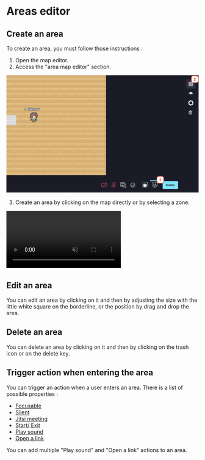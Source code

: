 # Areas editor

## Create an area
To create an area, you must follow those instructions :
1. Open the map editor.
2. Access the "area map editor" section.
<div class="row">
    <div class="col">
        <img src="../images/editor/area_editor.png" class="figure-img img-fluid rounded" alt="" />
    </div>
</div>

3. Create an area by clicking on the map directly or by selecting a zone.
<div class="px-5 card rounded d-inline-block">
    <video class="document-img" src="../images/editor/area_editor.mp4" autoplay loop muted></video>
</div>

## Edit an area
You can edit an area by clicking on it and then by adjusting the size with the little white square on the borderline, or the position by drag and drop the area.

## Delete an area
You can delete an area by clicking on it and then by clicking on the trash icon or on the delete key.

## Trigger action when entering the area
You can trigger an action when a user enters an area. There is a list of possible properties :
- [Focusable](property/focusable.md)
- [Silent](property/silent.md)
- [Jitsi meeting](property/jitsi.md)
- [Start/ Exit](property/entry-exit.md)
- [Play sound](property/play-sound.md)
- [Open a link](property/open-link.md)
<!-- - [Broadcast](property/broadcast.md)-->

You can add multiple "Play sound" and "Open a link" actions to an area.